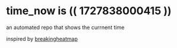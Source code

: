 # time_now is (( 1727838000415 ))

an automated repo that shows the currnent time

inspired by [breakingheatmap](https://github.com/breakingheatmap/breakingheatmap)